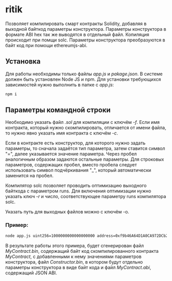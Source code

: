 # ritik
Позволяет компилировать смарт контракты Solidity, добавляя в выходной байткод параметры конструктора.
Параметры конструктора в формате ABI hex так же выводятся в отдельный файл.
Копиляция происходит при помщи solc.
Параметры конструктора преобразуются в байт код при помощи ethereumjs-abi.

## Установка
Для работы необходимы только файлы _app.js_ и _pakage.json_.
В системе должен быть установлен Node JS и npm. Для установки требующихся зависимостей нужно выполнить в папке с _app.js_:
```bash
npm i
```

## Параметры командной строки
Необходимо указать файл _.sol_ для компиляции с ключём _-f_.
Если имя контракта, который нужно скомпилировать, отличается от имени файла, то нужно явно указать имя контракта с ключём _-c_.

Если в контракте есть конструктор, для которого нужно задать параметры, то сначала задаётся тип параметра, затем ставится символ "=", далее указывается значение параметра. Через пробел аналогичным образом задаются остальные параметры. Для строковых параметров, содержащих пробел, вместо пробела следует использовать символ подчёркивания "_", который автоматически заменится на пробел.

Компилятор solc позволяет проводить оптимизацию выходного байткода с параметром runs. Для включения оптимизации нужно указать ключ _-r_ и число, соответствующее параметру runs компилятора solc.

Указать путь для выходных файлов можно с ключём -o.

### Пример:
```bash
node app.js uint256=1000000000000000000 address=0xf9b46A64D1A0CA972DCb249Ce22a40d07BB854Ae string=hello_world! -f MyContract.sol -r 200
```
В результате работы этого примера, будет сгенерирован файл _MyContract.bin_, содержащий байт код скомпилированного контракта _MyContract_, с добавленными к нему значениями параметров конструктора, файл _Constructor.bin_, в котором будут отдельно параметры конструктора в виде байт кода и файл _MyContract.abi_, содержащий JSON ABI.